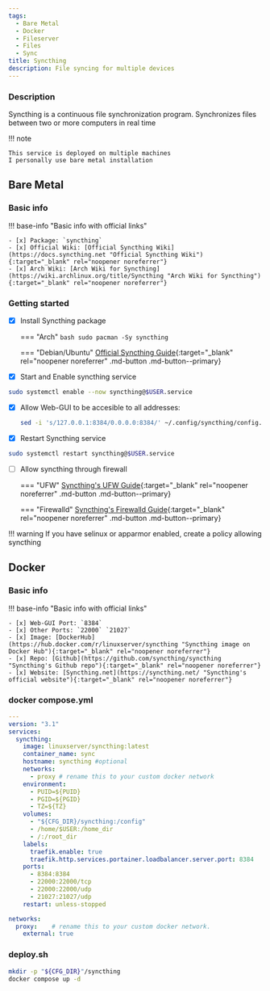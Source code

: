 ```yaml
---
tags:
  - Bare Metal
  - Docker
  - Fileserver
  - Files
  - Sync
title: Syncthing
description: File syncing for multiple devices
---
```

### Description

Syncthing is a continuous file synchronization program. Synchronizes files between two or more computers in real time

!!! note

    This service is deployed on multiple machines  
    I personally use bare metal installation

## Bare Metal

### Basic info

!!! base-info "Basic info with official links"

    - [x] Package: `syncthing`
    - [x] Official Wiki: [Official Syncthing Wiki](https://docs.syncthing.net "Official Syncthing Wiki"){:target="_blank" rel="noopener noreferrer"}
    - [x] Arch Wiki: [Arch Wiki for Syncthing](https://wiki.archlinux.org/title/Syncthing "Arch Wiki for Syncthing"){:target="_blank" rel="noopener noreferrer"}

### Getting started

- [x] Install Syncthing package

    === "Arch"
        ```bash
        sudo pacman -Sy syncthing
        ```

    === "Debian/Ubuntu"
        [Official Syncthing Guide](https://apt.syncthing.net/ "Official Syncthing Guide"){:target="_blank" rel="noopener noreferrer" .md-button .md-button--primary}

- [x] Start and Enable syncthing service
```bash
sudo systemctl enable --now syncthing@$USER.service
```

- [x] Allow Web-GUI to be accesible to all addresses:
    ```bash
    sed -i 's/127.0.0.1:8384/0.0.0.0:8384/' ~/.config/syncthing/config.xml
    ```

- [x] Restart Syncthing service
```bash
sudo systemctl restart syncthing@$USER.service
```

- [ ] Allow syncthing through firewall

    === "UFW"
        [Syncthing's UFW Guide](https://docs.syncthing.net/users/firewall.html#uncomplicated-firewall-ufw "Official Syncthing Guide"){:target="_blank" rel="noopener noreferrer" .md-button .md-button--primary}

    === "Firewalld"
        [Syncthing's Firewalld Guide](https://docs.syncthing.net/users/firewall.html#firewalld "Official Syncthing Guide"){:target="_blank" rel="noopener noreferrer" .md-button .md-button--primary}

!!! warning
    If you have selinux or apparmor enabled, create a policy allowing syncthing

## Docker

### Basic info

!!! base-info "Basic info with official links"

    - [x] Web-GUI Port: `8384`
    - [x] Other Ports: `22000` `21027`
    - [x] Image: [DockerHub](https://hub.docker.com/r/linuxserver/syncthing "Syncthing image on Docker Hub"){:target="_blank" rel="noopener noreferrer"}
    - [x] Repo: [Github](https://github.com/syncthing/syncthing "Syncthing's Github repo"){:target="_blank" rel="noopener noreferrer"}
    - [x] Website: [Syncthing.net](https://syncthing.net/ "Syncthing's official website"){:target="_blank" rel="noopener noreferrer"}

### docker compose.yml

```yaml
---
version: "3.1"
services:
  syncthing:
    image: linuxserver/syncthing:latest
    container_name: sync
    hostname: syncthing #optional
    networks:
      - proxy # rename this to your custom docker network
    environment:
      - PUID=${PUID}
      - PGID=${PGID}
      - TZ=${TZ}
    volumes:
      - "${CFG_DIR}/syncthing:/config"
      - /home/$USER:/home_dir
      - /:/root_dir
    labels:
      traefik.enable: true
      traefik.http.services.portainer.loadbalancer.server.port: 8384
    ports:
      - 8384:8384
      - 22000:22000/tcp
      - 22000:22000/udp
      - 21027:21027/udp
    restart: unless-stopped

networks:
  proxy:    # rename this to your custom docker network.
    external: true
```

### deploy.sh

```bash
mkdir -p "${CFG_DIR}"/syncthing
docker compose up -d
```
